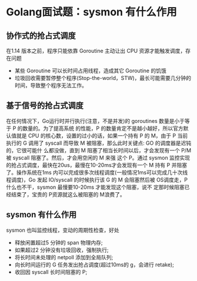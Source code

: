 # Golang面试题：sysmon 有什么作用

## 协作式的抢占式调度

在1.14 版本之前，程序只能依靠 Goroutine 主动让出 CPU 资源才能触发调度，存在问题
- 某些 Goroutine 可以⻓时间占用线程，造成其它 Goroutine 的饥饿 
- 垃圾回收需要暂停整个程序(Stop-the-world，STW)，最⻓可能需要几分钟的时间，导致整个程序无法工作。

## 基于信号的抢占式调度

在任何情况下，Go运行时并行执行(注意，不是并发)的 goroutines 数量是小于等于 P 的数量的。为了提高系统 的性能，P 的数量肯定不是越小越好，所以官方默认值就是 CPU 的核心数，设置的过小的话，如果一个持有 P 的 M，由于 P 当前执行的 G 调用了 syscall 而导致 M 被阻塞，那么此时关键点: GO 的调度器是迟钝的，它很可能什 么都没做，直到 M 阻塞了相当⻓时间以后，才会发现有一个 P/M 被 syscall 阻塞了。然后，才会用空闲的 M 来强 这个 P。通过 sysmon 监控实现的抢占式调度，最快在20us，最慢在10-20ms才会发现有一个 M 持有 P 并阻塞 了。操作系统在1ms 内可以完成很多次线程调度(一般情况1ms可以完成几十次线程调度)，Go 发起 IO/syscall 的时候执行该 G 的 M 会阻塞然后被 OS调度走，P什么也不干，sysmon 最慢要10-20ms 才能发现这个阻塞，说不 定那时候阻塞已经结束了，宝贵的 P资源就这么被阻塞的 M浪费了。

## sysmon 有什么作用

sysmon 也叫监控线程，变动的周期性检查，好处
- 释放闲置超过5 分钟的 span 物理内存;
- 如果超过2 分钟没有垃圾回收，强制执行;
- 将⻓时间未处理的 netpoll 添加到全局队列;
- 向⻓时间运行的 G 任务发出抢占调度(超过10ms的 g，会进行 retake); 
- 收回因 syscall ⻓时间阻塞的 P;
